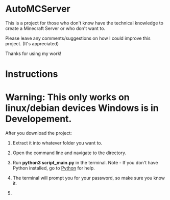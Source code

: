 # AutoMCServer

This is a project for those who don't know have the technical knowledge to create a Minecraft Server or who don't want to.

Please leave any comments/suggestions on how I could improve this project. (It's appreciated)

Thanks for using my work!

# Instructions

# **Warning: This only works on linux/debian devices** Windows is in Developement.

After you download the project:
1. Extract it into whatever folder you want to.

2. Open the command line and navigate to the directory.

3. Run **python3 script_main.py** in the terminal. Note - If you don't have Python installed, go to [Python](https://www.python.org/downloads/) for help.

4. The terminal will prompt you for your password, so make sure you know it.

5. 
